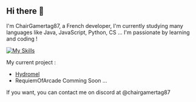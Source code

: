 ## Hi there 👋

I'm ChairGamertag87, a French developer, I'm currently studying many languages like Java, JavaScript, Python, CS ... I'm passionate by learning and coding ! 

[![My Skills](https://skillicons.dev/icons?i=js,html,css,java,py,dart,flutter,cs,discord)](https://skillicons.dev)

My current project : 

- [Hydromel](https://www.curseforge.com/minecraft/mc-mods/hydromel)
- RequiemOfArcade Comming Soon ...


If you want, you can contact me on discord at @chairgamertag87
